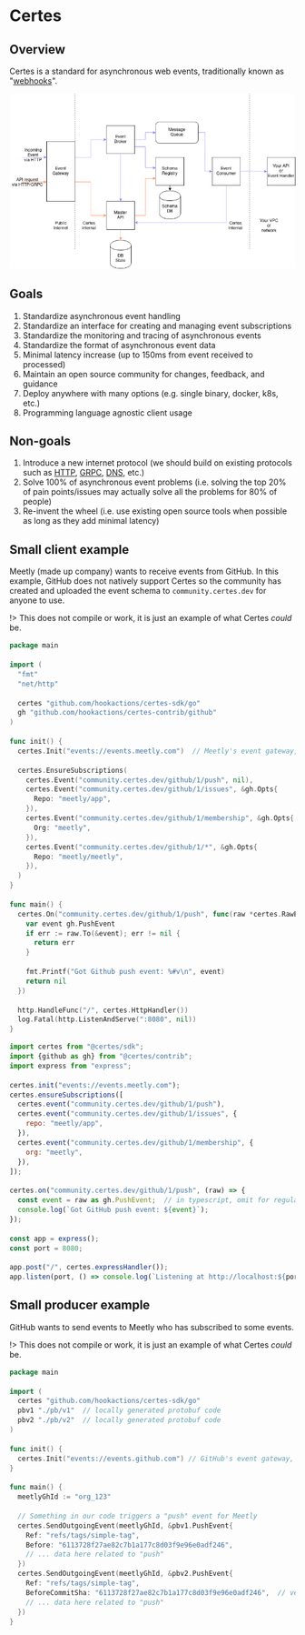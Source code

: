 # Certes

## Overview

Certes is a standard for asynchronous web events, traditionally known as "[webhooks](https://webhooks.dev/docs/basics/)". 

![certes components](_media/certes_components.png)

## Goals

1. Standardize asynchronous event handling
1. Standardize an interface for creating and managing event subscriptions
1. Standardize the monitoring and tracing of asynchronous events
1. Standardize the format of asynchronous event data
1. Minimal latency increase (up to 150ms from event received to processed)
1. Maintain an open source community for changes, feedback, and guidance
1. Deploy anywhere with many options (e.g. single binary, docker, k8s, etc.)
1. Programming language agnostic client usage

## Non-goals

1. Introduce a new internet protocol (we should build on existing protocols such as [HTTP](https://en.wikipedia.org/wiki/Hypertext_Transfer_Protocol), [GRPC](https://grpc.io/), [DNS](https://www.cloudflare.com/learning/dns/what-is-dns/), etc.)
1. Solve 100% of asynchronous event problems (i.e. solving the top 20% of pain points/issues may actually solve all the problems for 80% of people)
1. Re-invent the wheel (i.e. use existing open source tools when possible as long as they add minimal latency)

## Small client example

Meetly (made up company) wants to receive events from GitHub. In this example, GitHub does not natively support Certes so the community has created and uploaded the event schema to `community.certes.dev` for anyone to use.

!> This does not compile or work, it is just an example of what Certes _could_ be.

```go
package main

import (
  "fmt"
  "net/http"

  certes "github.com/hookactions/certes-sdk/go"
  gh "github.com/hookactions/certes-contrib/github"
)

func init() {
  certes.Init("events://events.meetly.com")  // Meetly's event gateway, local or hosted by 3rd party
  
  certes.EnsureSubscriptions(
    certes.Event("community.certes.dev/github/1/push", nil),
    certes.Event("community.certes.dev/github/1/issues", &gh.Opts{
      Repo: "meetly/app",
    }),
    certes.Event("community.certes.dev/github/1/membership", &gh.Opts{
      Org: "meetly",
    }),
    certes.Event("community.certes.dev/github/1/*", &gh.Opts{
      Repo: "meetly/meetly",
    }),
  )
}

func main() {
  certes.On("community.certes.dev/github/1/push", func(raw *certes.RawEvent) error {
    var event gh.PushEvent
    if err := raw.To(&event); err != nil {
      return err
    }

    fmt.Printf("Got Github push event: %#v\n", event)
    return nil
  })

  http.HandleFunc("/", certes.HttpHandler())
  log.Fatal(http.ListenAndServe(":8080", nil))
}
```

```javascript
import certes from "@certes/sdk";
import {github as gh} from "@certes/contrib";
import express from "express";

certes.init("events://events.meetly.com");
certes.ensureSubscriptions([
  certes.event("community.certes.dev/github/1/push"),
  certes.event("community.certes.dev/github/1/issues", {
    repo: "meetly/app",
  }),
  certes.event("community.certes.dev/github/1/membership", {
    org: "meetly",
  }),
]);

certes.on("community.certes.dev/github/1/push", (raw) => {
  const event = raw as gh.PushEvent;  // in typescript, omit for regular JS
  console.log(`Got GitHub push event: ${event}`);
});

const app = express();
const port = 8080;

app.post("/", certes.expressHandler());
app.listen(port, () => console.log(`Listening at http://localhost:${port}`));
```

## Small producer example

GitHub wants to send events to Meetly who has subscribed to some events.

!> This does not compile or work, it is just an example of what Certes _could_ be.

```go
package main

import (
  certes "github.com/hookactions/certes-sdk/go"
  pbv1 "./pb/v1"  // locally generated protobuf code
  pbv2 "./pb/v2"  // locally generated protobuf code
)

func init() {
  certes.Init("events://events.github.com") // GitHub's event gateway, local or hosted by 3rd party
}

func main() {
  meetlyGhId := "org_123"

  // Something in our code triggers a "push" event for Meetly
  certes.SendOutgoingEvent(meetlyGhId, &pbv1.PushEvent{
    Ref: "refs/tags/simple-tag",
    Before: "6113728f27ae82c7b1a177c8d03f9e96e0adf246",
    // ... data here related to "push"
  })
  certes.SendOutgoingEvent(meetlyGhId, &pbv2.PushEvent{
    Ref: "refs/tags/simple-tag",
    BeforeCommitSha: "6113728f27ae82c7b1a177c8d03f9e96e0adf246",  // versioning example of field name changing
    // ... data here related to "push"
  })
}
```
